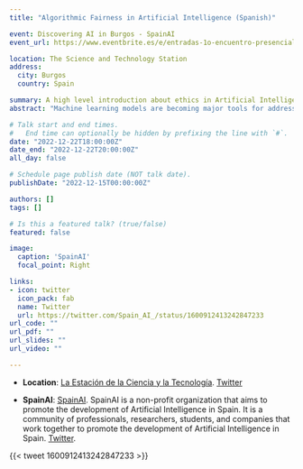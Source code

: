 ```yaml
---
title: "Algorithmic Fairness in Artificial Intelligence (Spanish)"

event: Discovering AI in Burgos - SpainAI
event_url: https://www.eventbrite.es/e/entradas-1o-encuentro-presencial-de-burgos-ai-inteligencia-artificial-networking-483687641757

location: The Science and Technology Station
address:
  city: Burgos
  country: Spain

summary: A high level introduction about ethics in Artificial Intelligence, why does discrimination occurs and how to solve it using AI [Scientific Dissemination talk].
abstract: "Machine learning models are becoming major tools for addressing complex social problems and are also increasingly used to make or support decisions about individuals in many consequential areas of their lives, from justice to healthcare. It is therefore necessary to consider the ethical implications of such decisions, including concepts such as privacy, transparency, accountability, reliability, trustworthiness, autonomy, and fairness. Specifically, we will explain the current landscape of algorithmic fairness in AI, i.e., that algorithms make unbiased decisions without discrimination. We will go from the reasons why these algorithms make these biased decisions, to ways to solve this problem. In addition, we will comment on how algorithmic fairness is also present in the valuation of our data or in social networks. The main goal is to provide an overview of what algorithmic justice is, as well as the main technical and social challenges that the community has to address."

# Talk start and end times.
#   End time can optionally be hidden by prefixing the line with `#`.
date: "2022-12-22T18:00:00Z"
date_end: "2022-12-22T20:00:00Z"
all_day: false

# Schedule page publish date (NOT talk date).
publishDate: "2022-12-15T00:00:00Z"

authors: []
tags: []

# Is this a featured talk? (true/false)
featured: false

image:
  caption: 'SpainAI'
  focal_point: Right

links:
- icon: twitter
  icon_pack: fab
  name: Twitter
  url: https://twitter.com/Spain_AI_/status/1600912413242847233
url_code: ""
url_pdf: ""
url_slides: ""
url_video: ""

---
```


* **Location**: [La Estación de la Ciencia y la Tecnología](https://laestacioncyt.es/). [Twitter](https://twitter.com/laestacioncyt)

* **SpainAI**: [SpainAI](https://www.spain-ai.com/). SpainAI is a non-profit organization that aims to promote the development of Artificial Intelligence in Spain. It is a community of professionals, researchers, students, and companies that work together to promote the development of Artificial Intelligence in Spain. [Twitter](https://twitter.com/spain_ai_).

{{< tweet 1600912413242847233 >}}